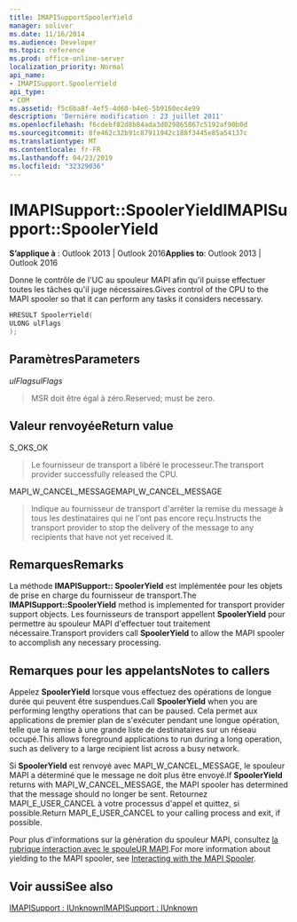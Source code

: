 ```yaml
---
title: IMAPISupportSpoolerYield
manager: soliver
ms.date: 11/16/2014
ms.audience: Developer
ms.topic: reference
ms.prod: office-online-server
localization_priority: Normal
api_name:
- IMAPISupport.SpoolerYield
api_type:
- COM
ms.assetid: f5c6ba8f-4ef5-4d60-b4e6-5b9160ec4e99
description: 'Dernière modification : 23 juillet 2011'
ms.openlocfilehash: f6cdebf82d8b84ada3d029865867c5192af90b0d
ms.sourcegitcommit: 8fe462c32b91c87911942c188f3445e85a54137c
ms.translationtype: MT
ms.contentlocale: fr-FR
ms.lasthandoff: 04/23/2019
ms.locfileid: "32329036"
---
```

# <a name="imapisupportspooleryield"></a><span data-ttu-id="0d837-103">IMAPISupport::SpoolerYield</span><span class="sxs-lookup"><span data-stu-id="0d837-103">IMAPISupport::SpoolerYield</span></span>

  
  
<span data-ttu-id="0d837-104">**S’applique à** : Outlook 2013 | Outlook 2016</span><span class="sxs-lookup"><span data-stu-id="0d837-104">**Applies to**: Outlook 2013 | Outlook 2016</span></span> 
  
<span data-ttu-id="0d837-105">Donne le contrôle de l'UC au spouleur MAPI afin qu'il puisse effectuer toutes les tâches qu'il juge nécessaires.</span><span class="sxs-lookup"><span data-stu-id="0d837-105">Gives control of the CPU to the MAPI spooler so that it can perform any tasks it considers necessary.</span></span>
  
```cpp
HRESULT SpoolerYield(
ULONG ulFlags
);
```

## <a name="parameters"></a><span data-ttu-id="0d837-106">Paramètres</span><span class="sxs-lookup"><span data-stu-id="0d837-106">Parameters</span></span>

 <span data-ttu-id="0d837-107">_ulFlags_</span><span class="sxs-lookup"><span data-stu-id="0d837-107">_ulFlags_</span></span>
  
> <span data-ttu-id="0d837-108">MSR doit être égal à zéro.</span><span class="sxs-lookup"><span data-stu-id="0d837-108">Reserved; must be zero.</span></span>
    
## <a name="return-value"></a><span data-ttu-id="0d837-109">Valeur renvoyée</span><span class="sxs-lookup"><span data-stu-id="0d837-109">Return value</span></span>

<span data-ttu-id="0d837-110">S_OK</span><span class="sxs-lookup"><span data-stu-id="0d837-110">S_OK</span></span> 
  
> <span data-ttu-id="0d837-111">Le fournisseur de transport a libéré le processeur.</span><span class="sxs-lookup"><span data-stu-id="0d837-111">The transport provider successfully released the CPU.</span></span>
    
<span data-ttu-id="0d837-112">MAPI_W_CANCEL_MESSAGE</span><span class="sxs-lookup"><span data-stu-id="0d837-112">MAPI_W_CANCEL_MESSAGE</span></span> 
  
> <span data-ttu-id="0d837-113">Indique au fournisseur de transport d'arrêter la remise du message à tous les destinataires qui ne l'ont pas encore reçu.</span><span class="sxs-lookup"><span data-stu-id="0d837-113">Instructs the transport provider to stop the delivery of the message to any recipients that have not yet received it.</span></span>
    
## <a name="remarks"></a><span data-ttu-id="0d837-114">Remarques</span><span class="sxs-lookup"><span data-stu-id="0d837-114">Remarks</span></span>

<span data-ttu-id="0d837-115">La méthode **IMAPISupport:: SpoolerYield** est implémentée pour les objets de prise en charge du fournisseur de transport.</span><span class="sxs-lookup"><span data-stu-id="0d837-115">The **IMAPISupport::SpoolerYield** method is implemented for transport provider support objects.</span></span> <span data-ttu-id="0d837-116">Les fournisseurs de transport appellent **SpoolerYield** pour permettre au spouleur MAPI d'effectuer tout traitement nécessaire.</span><span class="sxs-lookup"><span data-stu-id="0d837-116">Transport providers call **SpoolerYield** to allow the MAPI spooler to accomplish any necessary processing.</span></span> 
  
## <a name="notes-to-callers"></a><span data-ttu-id="0d837-117">Remarques pour les appelants</span><span class="sxs-lookup"><span data-stu-id="0d837-117">Notes to callers</span></span>

<span data-ttu-id="0d837-118">Appelez **SpoolerYield** lorsque vous effectuez des opérations de longue durée qui peuvent être suspendues.</span><span class="sxs-lookup"><span data-stu-id="0d837-118">Call **SpoolerYield** when you are performing lengthy operations that can be paused.</span></span> <span data-ttu-id="0d837-119">Cela permet aux applications de premier plan de s'exécuter pendant une longue opération, telle que la remise à une grande liste de destinataires sur un réseau occupé.</span><span class="sxs-lookup"><span data-stu-id="0d837-119">This allows foreground applications to run during a long operation, such as delivery to a large recipient list across a busy network.</span></span> 
  
<span data-ttu-id="0d837-120">Si **SpoolerYield** est renvoyé avec MAPI_W_CANCEL_MESSAGE, le spouleur MAPI a déterminé que le message ne doit plus être envoyé.</span><span class="sxs-lookup"><span data-stu-id="0d837-120">If **SpoolerYield** returns with MAPI_W_CANCEL_MESSAGE, the MAPI spooler has determined that the message should no longer be sent.</span></span> <span data-ttu-id="0d837-121">Retournez MAPI_E_USER_CANCEL à votre processus d'appel et quittez, si possible.</span><span class="sxs-lookup"><span data-stu-id="0d837-121">Return MAPI_E_USER_CANCEL to your calling process and exit, if possible.</span></span> 
  
<span data-ttu-id="0d837-122">Pour plus d'informations sur la génération du spouleur MAPI, consultez [la rubrique interaction avec le spouleUR MAPI](interacting-with-the-mapi-spooler.md).</span><span class="sxs-lookup"><span data-stu-id="0d837-122">For more information about yielding to the MAPI spooler, see [Interacting with the MAPI Spooler](interacting-with-the-mapi-spooler.md).</span></span>
  
## <a name="see-also"></a><span data-ttu-id="0d837-123">Voir aussi</span><span class="sxs-lookup"><span data-stu-id="0d837-123">See also</span></span>



[<span data-ttu-id="0d837-124">IMAPISupport : IUnknown</span><span class="sxs-lookup"><span data-stu-id="0d837-124">IMAPISupport : IUnknown</span></span>](imapisupportiunknown.md)

